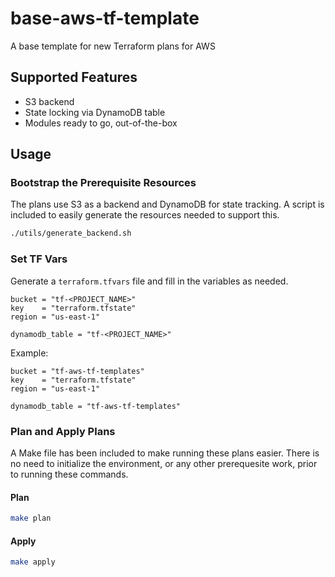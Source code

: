 # base-aws-tf-template

A base template for new Terraform plans for AWS

## Supported Features

* S3 backend
* State locking via DynamoDB table
* Modules ready to go, out-of-the-box

## Usage

### Bootstrap the Prerequisite Resources

The plans use S3 as a backend and DynamoDB for state tracking. A script is included to easily generate the resources needed to support this.

```bash
./utils/generate_backend.sh
```

### Set TF Vars

Generate a `terraform.tfvars` file and fill in the variables as needed.

```hcl
bucket = "tf-<PROJECT_NAME>"
key    = "terraform.tfstate"
region = "us-east-1"

dynamodb_table = "tf-<PROJECT_NAME>"
```

Example:

```hcl
bucket = "tf-aws-tf-templates"
key    = "terraform.tfstate"
region = "us-east-1"

dynamodb_table = "tf-aws-tf-templates"
```

### Plan and Apply Plans

A Make file has been included to make running these plans easier. There is no need to initialize the environment, or any other prerequesite work, prior to running these commands.

#### Plan

```bash
make plan
```

#### Apply

```bash
make apply
```
